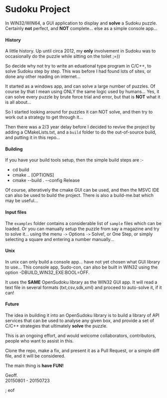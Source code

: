# Sudoku Project

In WIN32/WIN64, a GUI application to display and **solve** a Sudoku puzzle. Certainly **not** perfect, and **NOT** complete... else as a simple console app...

#### History

A little history. Up until circa 2012, my **only** involvement in Sudoku was to occasionally do the puzzle while sitting on the toilet ;=))

So decide why not try to write an eduational type program in C/C++, to solve Sudoku step by step. This was before I had found lots of sites, or done any other reading on internet...

It started as a windows app, and can solve a large number of puzzles. Of course by that I mean using ONLY the same logic used by humans... Yes, it can solve every puzzle by brute force trial and error, but that is **NOT** what it is all about...

So I started looking around for puzzles it can NOT solve, and then try to work out a strategy to get through it...

Then there was a 2/3 year delay before I decided to revive the project by adding a CMakeLists.txt, and a `build` folder to do the out-of-source build, and putting it in this repo...

#### Building

If you have your build tools setup, then the simple build steps are :-

 - cd build
 - cmake .. [OPTIONS]
 - cmake --build . --config Release
 
Of course, alteratively the cmake GUI can be used, and then the MSVC IDE can also be used to build the project. There is also a build-me.bat which may be useful...

#### Input files

The `examples` folder contains a considerable list of `sample` files which can be loaded. Or you can manually setup the puzzle from say a magazine and try to solve it... using the menu `->` Options `->` Solve!, or One Step, or simply selecting a square and entering a number manually...

#### Unix

In unix can only build a console app... have not yet chosen what GUI library to use... This console app, Sudo-con, can also be built in WIN32 using the option -DBUILD_WIN32_EXE:BOOL=OFF.

It uses the **SAME** OpenSudoku library as the WIN32 GUI app. It will read a text file in several formats (txt,csv,sdk,xml) and proceed to auto-solve it, if it can!

#### Future

The idea in building it into an OpenSudoku library is to build a library of API services that can be used to analyse any given box, and provide a set of C/C++ strategies that ultimately **solve** the puzzle.

This is an ongoing effort, and would welcome collaborators, contributors, people who want to assist in this.

Clone the repo, make a fix, and present it as a Pull Request, or a simple diff file, and it will be considered.

The main thing is **have FUN!**

Geoff.  
20150801 - 20150723

; eof
